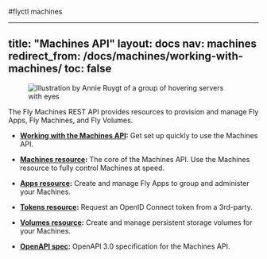 #flyctl machines

---
title: "Machines API"
layout: docs
nav: machines
redirect_from: /docs/machines/working-with-machines/
toc: false
---

<figure class="flex justify-center">
  <img src="/static/images/machine-api.png" alt="Illustration by Annie Ruygt of a group of hovering servers with eyes" class="max-w-lg">
</figure>

The Fly Machines REST API provides resources to provision and manage Fly Apps, Fly Machines, and Fly Volumes.


* **[Working with the Machines API](/docs/machines/api/working-with-machines-api):** Get set up quickly to use the Machines API.

* **[Machines resource](/docs/machines/api/machines-resource):** The core of the Machines API. Use the Machines resource to fully control Machines at speed.

* **[Apps resource](/docs/machines/api/apps-resource):** Create and manage Fly Apps to group and administer your Machines.

* **[Tokens resource](/docs/machines/api/tokens-resource):** Request an OpenID Connect token from a 3rd-party.

* **[Volumes resource](/docs/machines/api/volumes-resource):** Create and manage persistent storage volumes for your Machines.

* **[OpenAPI spec](https://docs.machines.dev/+external):** OpenAPI 3.0 specification for the Machines API.
